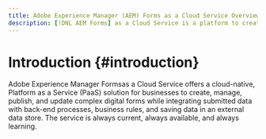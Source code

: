 ```yaml
---
title: Adobe Experience Manager (AEM) Forms as a Cloud Service Overview
description: [!DNL AEM Forms] as a Cloud Service is a platform to create, manage, publish enterprise-class forms and business processes.
---
```


# Introduction {#introduction}

Adobe Experience Manager Formsas a  Cloud Service offers a cloud-native, Platform as a Service (PaaS) solution for businesses to create, manage, publish, and update complex digital forms while integrating submitted data with back-end processes, business rules, and saving data in an external data store. The service is always current, always available, and always learning.